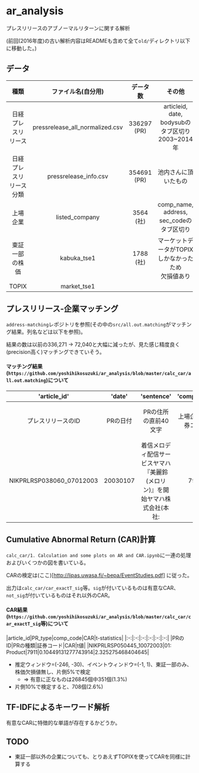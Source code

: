 # ar_analysis

プレスリリースのアブノーマルリターンに関する解析

(前回(2016年度)の古い解析内容はREADMEも含めて全て`old/`ディレクトリ以下に移動した。)

## データ

|種類|ファイル名(自分用)|データ数|その他|
|:-:|:-:|:-:|:-:|
|日経プレスリリース|pressrelease_all_normalized.csv|336297 (PR)|articleid, date, bodysubのタブ区切り<br>2003~2014年|
|日経プレスリリース分類|pressrelease_info.csv|354691 (PR)|池内さんに頂いたもの|
|上場企業|listed_company|3564 (社)|comp_name, address, sec_codeのタブ区切り|
|東証一部の株価|kabuka_tse1|1788 (社)|マーケットデータがTOPIXしかなかったため<br>欠損値あり|
|TOPIX|market_tse1|||

## プレスリリース-企業マッチング

`address-matching`レポジトリを参照(その中の`src/all.out.matching`がマッチング結果。列名などは以下を参照)。

結果の数は以前の336,271 -> 72,040と大幅に減ったが、見た感じ精度良く(precision高く)マッチングできていそう。

#### マッチング結果(`https://github.com/yoshihikosuzuki/ar_analysis/blob/master/calc_car/all.out.matching`)について

|'article_id'|'date'|'sentence'|'comp_code'|'comp_name'|'address_pr'|'add_ress_lc'|'score'|
|:-:|:-:|:-:|:-:|:-:|:-:|:-:|:-:|
|プレスリリースのID|PRの日付|PRの住所の直前40文字|上場企業の証券コード|企業名|PRから抽出した住所|上場企業の住所|スコア(上のレポジトリ参照)|
|NIKPRLRSP038060_07012003|20030107|着信メロディ配信サービスヤマハ『美麗鈴(メロリン)』を開始ヤマハ株式会社(本社:|7951|ヤマハ|静岡県 None 浜松市 中区 中沢町 None None 10 1 None None|静岡県 None 浜松市 中区 中沢町 None None 10 1 None None|9|

## Cumulative Abnormal Return (CAR)計算

`calc_car/1. Calculation and some plots on AR and CAR.ipynb`に一連の処理およびいくつかの図を書いている。

CARの検定は(ここ)[http://lipas.uwasa.fi/~bepa/EventStudies.pdf] に従った。

出力は`calc_car/car_exactT_sig`等。`sig`が付いているものは有意なCAR、`not_sig`が付いているものはそれ以外のCAR。

#### CAR結果(`https://github.com/yoshihikosuzuki/ar_analysis/blob/master/calc_car/car_exactT_sig`等)について

|article_id|PR_type|comp_code|CAR|t-statistics|
|:-:|:-:|:-:|:-:|:-:|:-:|
|PRのID|PRの種類|証券コード|CAR|t値|
|NIKPRLRSP050445_10072003|01: Product|7911|0.10449131277743914|2.325275468404645|

* 推定ウィンドウ=(-246, -30)、イベントウィンドウ=(-1, 1)、東証一部のみ、株価欠損値無し、片側5%で検定
  * => 有意に正なものは26845個中351個(1.3%)
* 片側10%で検定すると、708個(2.6%)

## TF-IDFによるキーワード解析

有意なCARに特徴的な単語が存在するかどうか。

## TODO

* 東証一部以外の企業についても、とりあえずTOPIXを使ってCARを同様に計算する
